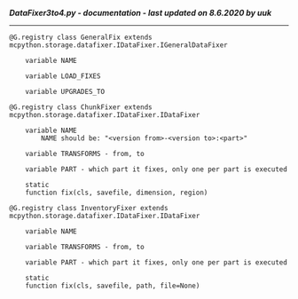 ***DataFixer3to4.py - documentation - last updated on 8.6.2020 by uuk***
___

    @G.registry class GeneralFix extends mcpython.storage.datafixer.IDataFixer.IGeneralDataFixer

        variable NAME

        variable LOAD_FIXES

        variable UPGRADES_TO

    @G.registry class ChunkFixer extends mcpython.storage.datafixer.IDataFixer.IDataFixer

        variable NAME
            NAME should be: "<version from>-<version to>:<part>"

        variable TRANSFORMS - from, to

        variable PART - which part it fixes, only one per part is executed

        static
        function fix(cls, savefile, dimension, region)

    @G.registry class InventoryFixer extends mcpython.storage.datafixer.IDataFixer.IDataFixer

        variable NAME

        variable TRANSFORMS - from, to

        variable PART - which part it fixes, only one per part is executed

        static
        function fix(cls, savefile, path, file=None)